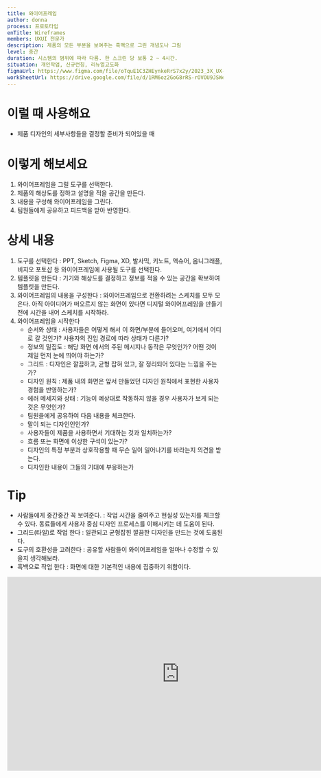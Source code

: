 ```yaml
---
title: 와이어프레임
author: donna
process: 프로토타입
enTitle: Wireframes
members: UXUI 전문가
description: 제품의 모든 부분을 보여주는 흑백으로 그린 개념도나 그림
level: 중간
duration: 시스템의 범위에 따라 다름. 한 스크린 당 보통 2 ~ 4시간.
situation: 개인작업, 신규런칭, 리뉴얼고도화
figmaUrl: https://www.figma.com/file/oTquE1C3ZHEynkeRrS7x2y/2023_3X_UX-Card_WorkSheet_Ver.3?type=design&node-id=104-2107&mode=design&t=uMLYbDeXRC8639ZD-4
workSheetUrl: https://drive.google.com/file/d/1RM6oz2GoG8rRS-rOVOU9JSWeQGvmwOFC/view?usp=sharing
---
```


<!-- 프로세스별 보기: 공감, 설계, 프로토타입, 테스트 -->
<!--UXUI 전문가, 팀 구성원, 사용자, 이해관계자, 누구나 -->
<!--level: 쉬움, 중간, 어려움-->
<!--개인작업, 신규런칭, 리뉴얼고도화-->

# 이럴 때 사용해요

- 제품 디자인의 세부사항들을 결정할 준비가 되어있을 때

# 이렇게 해보세요

1. 와이어프레임을 그릴 도구를 선택한다. 
2. 제품의 해상도를 정하고 설명을 적을 공간을 만든다. 
3. 내용을 구성해 와이어프레임을 그린다. 
4. 팀원들에게 공유하고 피드백을 받아 반영한다.

# 상세 내용

1. 도구를 선택한다 : PPT, Sketch, Figma, XD, 발사믹, 키노트, 액슈어, 옴니그래플, 비지오 포토샵 등 와이어프레임에 사용될 도구를 선택한다.
2. 템플릿을 만든다 : 기기와 해상도를 결정하고 정보를 적을 수 있는 공간을 확보하여 템플릿을 만든다.
3. 와이어프레임의 내용을 구성한다 : 와이어프레임으로 전환하려는 스케치를 모두 모은다. 아직 아이디어가 떠오르지 않는 화면이 있다면 디지털 와이어프레임을 만들기 전에 시간을 내어 스케치를 시작하라.
4. 와이어프레임을 시작한다
    - 순서와 상태 : 사용자들은 어떻게 해서 이 화면/부분에 들어오며, 여기에서 어디로 갈 것인가? 사용자의 진입 경로에 따라 상태가 다른가?
    - 정보의 밀집도 : 해당 화면 에서의 주된 메시지나 동작은 무엇인가? 어떤 것이 제일 먼저 눈에 띄어야 하는가?
    - 그리드 : 디자인은 깔끔하고, 균형 잡혀 있고, 잘 정리되어 있다는 느낌을 주는가?
    - 디자인 원칙 : 제품 내의 화면은 앞서 만들었던 디자인 원칙에서 표현한 사용자 경험을 반영하는가?
    - 에러 메세지와 상태 : 기능이 예상대로 작동하지 않을 경우 사용자가 보게 되는 것은 무엇인가?
    - 팀원을에게 공유하여 다음 내용을 체크한다.
     * 말이 되는 디자인인인가?
     * 사용자들이 제품을 사용하면서 기대하는 것과 일치하는가?
     * 흐름 또는 화면에 이상한 구석이 있는가?
     * 디자인의 특정 부분과 상호작용할 때 무슨 일이 일어나기를 바라는지 의견을 받는다.
     * 디자인한 내용이 그들의 기대에 부응하는가

# Tip

- 사람들에게 중간중간 꼭 보여준다. : 작업 시간을 줄여주고 현실성 있는지를 체크할 수 있다. 동료들에게 사용자 중심 디자인 프로세스를 이해시키는 데 도움이 된다.
- 그리드(타일)로 작업 한다 : 일관되고 균형잡힌 깔끔한 디자인을 만드는 것에 도움된다.
- 도구의 호환성을 고려한다 : 공유할 사람들이 와이어프레임을 얼마나 수정할 수 있을지 생각해보라.
- 흑백으로 작업 한다 : 화면에 대한 기본적인 내용에 집중하기 위함이다.

<iframe style="border: 1px solid rgba(0, 0, 0, 0.1);" width="800" height="450" src="https://www.figma.com/embed?embed_host=share&url=https%3A%2F%2Fwww.figma.com%2Ffile%2FoTquE1C3ZHEynkeRrS7x2y%2F2023_3X_UX-Card_WorkSheet_Ver.3%3Ftype%3Ddesign%26node-id%3D104%253A2108%26mode%3Ddesign%26t%3DuMLYbDeXRC8639ZD-1" allowfullscreen></iframe>
